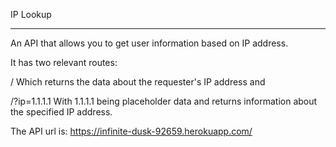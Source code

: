 
IP Lookup

-------------------------------------------------------------------------

An API that allows you to get user information based on IP address.

It has two relevant routes:

/ Which returns the data about the requester's IP address and

/?ip=1.1.1.1 With 1.1.1.1 being placeholder data and returns information about the specified IP address.

The API url is: https://infinite-dusk-92659.herokuapp.com/
